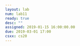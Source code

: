 ```yaml
---
layout: lab
num: lab11
ready: true
desc: ""
assigned: 2019-01-15 16:00:00.00
due: 2019-03-01 17:00
csxx: cs20
---
```


